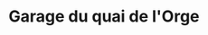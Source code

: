 ---
title: "Garage du quai de l'Orge"
url: /athis-mons/garage-du-quai-de-lorge/
shop: Autowerkstatt
---